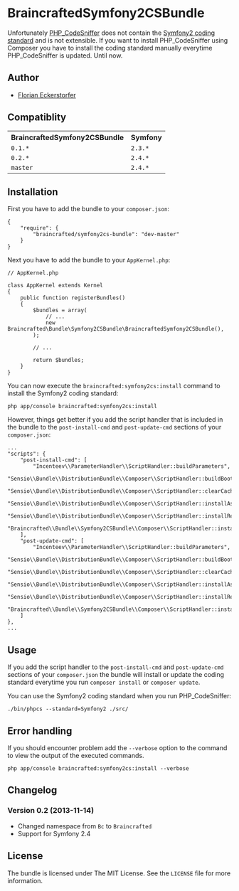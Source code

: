BraincraftedSymfony2CSBundle
============================

Unfortunately [PHP_CodeSniffer](https://github.com/squizlabs/PHP_CodeSniffer) does not contain the [Symfony2 coding standard](https://github.com/opensky/Symfony2-coding-standard) and is not extensible. If you want to install PHP_CodeSniffer using Composer you have to install the coding standard manually everytime PHP_CodeSniffer is updated. Until now.


Author
------

- [Florian Eckerstorfer](http://florian.ec)


Compatiblity
------------

<table>
  <tr>
    <th>BraincraftedSymfony2CSBundle</th><th>Symfony</th>
  </tr>
  <tr>
    <td><code>0.1.*</code></td><td><code>2.3.*</code></td>
  </tr>
  <tr>
      <td><code>0.2.*</code></td><td><code>2.4.*</code></td>
  </tr>
  <tr>
    <td><code>master</code></td><td><code>2.4.*</code></td>
  </tr>
</table>


Installation
------------

First you have to add the bundle to your `composer.json`:

    {
        "require": {
            "braincrafted/symfony2cs-bundle": "dev-master"
        }
    }

Next you have to add the bundle to your `AppKernel.php`:

    // AppKernel.php

    class AppKernel extends Kernel
    {
        public function registerBundles()
        {
            $bundles = array(
                // ...
                new Braincrafted\Bundle\Symfony2CSBundle\BraincraftedSymfony2CSBundle(),
            );

            // ...

            return $bundles;
        }
    }

You can now execute the `braincrafted:symfony2cs:install` command to install the Symfony2 coding standard:

    php app/console braincrafted:symfony2cs:install

However, things get better if you add the script handler that is included in the bundle to the `post-install-cmd` and `post-update-cmd` sections of your `composer.json`:

    ...
    "scripts": {
        "post-install-cmd": [
            "Incenteev\\ParameterHandler\\ScriptHandler::buildParameters",
            "Sensio\\Bundle\\DistributionBundle\\Composer\\ScriptHandler::buildBootstrap",
            "Sensio\\Bundle\\DistributionBundle\\Composer\\ScriptHandler::clearCache",
            "Sensio\\Bundle\\DistributionBundle\\Composer\\ScriptHandler::installAssets",
            "Sensio\\Bundle\\DistributionBundle\\Composer\\ScriptHandler::installRequirementsFile",
            "Braincrafted\\Bundle\\Symfony2CSBundle\\Composer\\ScriptHandler::installSymfony2CS"
        ],
        "post-update-cmd": [
            "Incenteev\\ParameterHandler\\ScriptHandler::buildParameters",
            "Sensio\\Bundle\\DistributionBundle\\Composer\\ScriptHandler::buildBootstrap",
            "Sensio\\Bundle\\DistributionBundle\\Composer\\ScriptHandler::clearCache",
            "Sensio\\Bundle\\DistributionBundle\\Composer\\ScriptHandler::installAssets",
            "Sensio\\Bundle\\DistributionBundle\\Composer\\ScriptHandler::installRequirementsFile",
            "Braincrafted\\Bundle\\Symfony2CSBundle\\Composer\\ScriptHandler::installSymfony2CS"
        ]
    },
    ...


Usage
-----

If you add the script handler to the `post-install-cmd` and `post-update-cmd` sections of your `composer.json` the bundle will install or update the coding standard everytime you run `composer install` or `composer update`.

You can use the Symfony2 coding standard when you run PHP_CodeSniffer:

    ./bin/phpcs --standard=Symfony2 ./src/


Error handling
--------------

If you should encounter problem add the `--verbose` option to the command to view the output of the executed commands.

    php app/console braincrafted:symfony2cs:install --verbose


Changelog
---------

### Version 0.2 (2013-11-14)

- Changed namespace from `Bc` to `Braincrafted`
- Support for Symfony 2.4

License
-------

The bundle is licensed under The MIT License. See the `LICENSE` file for more information.
